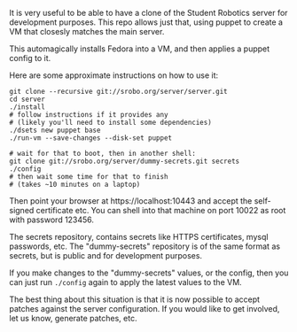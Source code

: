 It is very useful to be able to have a clone of the Student Robotics server for development purposes.
This repo allows just that, using puppet to create a VM that closesly matches the main server.

This automagically installs Fedora into a VM, and then applies a puppet config to it.

Here are some approximate instructions on how to use it:

    git clone --recursive git://srobo.org/server/server.git
    cd server
    ./install
    # follow instructions if it provides any
    # (likely you'll need to install some dependencies)
    ./dsets new puppet base
    ./run-vm --save-changes --disk-set puppet

    # wait for that to boot, then in another shell:
    git clone git://srobo.org/server/dummy-secrets.git secrets
    ./config
    # then wait some time for that to finish
    # (takes ~10 minutes on a laptop)

Then point your browser at https://localhost:10443 and accept the self-signed certificate etc.
You can shell into that machine on port 10022 as root with password 123456.

The secrets repository, contains secrets like HTTPS certificates,
 mysql passwords, etc.
The "dummy-secrets" repository is of the same format as secrets,
 but is public and for development purposes.

If you make changes to the "dummy-secrets" values, or the config,
 then you can just run `./config` again to apply the latest values to the VM.

The best thing about this situation is that it is now possible to accept patches against the server configuration.
If you would like to get involved, let us know, generate patches, etc.

